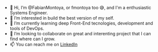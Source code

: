 - 👋 Hi, I’m @FabianMontoya, or fmontoya too 😅, and I'm a enthusiastic Systems Engineer.
- 👀 I’m interested in build the best version of my self.
- 🌱 I’m currently learning deep Front-End tecnologies, development and tools of DevOps.
- 💞️ I’m looking to collaborate on great and interenting project that I can find where can I grow.
- 📫 You can reach me on [LinkedIn](https://www.linkedin.com/in/fmontoya01/)
<!---
---

[![Fabian's GitHub stats](https://github-readme-stats.vercel.app/api?username=FabianMontoya&show_icons=true&theme=dark)](https://github.com/FabianMontoya?tab=repositories)
--->

<!---
FabianMontoya/FabianMontoya is a ✨ special ✨ repository because its `README.md` (this file) appears on your GitHub profile.
You can click the Preview link to take a look at your changes.
--->
